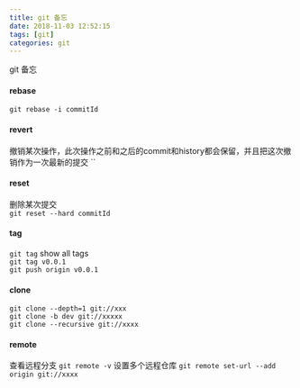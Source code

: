 ```yaml
---
title: git 备忘
date: 2018-11-03 12:52:15
tags: [git]
categories: git
---
```

git 备忘
<!-- more -->
#### rebase
`git rebase -i commitId`

#### revert
撤销某次操作，此次操作之前和之后的commit和history都会保留，并且把这次撤销作为一次最新的提交
``

#### reset 
删除某次提交  
`git reset --hard commitId`

#### tag
`git tag` show all tags  
`git tag v0.0.1`  
`git push origin v0.0.1`

#### clone
`git clone --depth=1 git://xxx`  
`git clone -b dev git://xxxxx`  
`git clone --recursive git://xxxx`

#### remote
查看远程分支 `git remote -v`
设置多个远程仓库 `git remote set-url --add origin git://xxxx`
